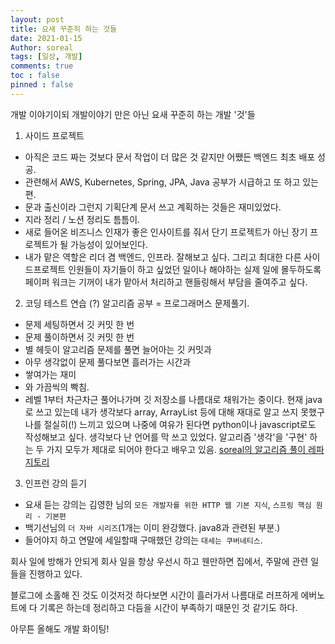 ```yaml
---
layout: post
title: 요새 꾸준히 하는 것들
date: 2021-01-15
Author: soreal
tags: [일상, 개발]
comments: true
toc : false
pinned : false
---
```


개발 이야기이되 개발이야기 만은 아닌 요새 꾸준히 하는 개발 '것'들


1. 사이드 프로젝트

- 아직은 코드 짜는 것보다 문서 작업이 더 많은 것 같지만 어쨌든 백엔드 최초 배포 성공. 
- 관련해서 AWS, Kubernetes, Spring, JPA, Java 공부가 시급하고 또 하고 있는 편.
- 문과 출신이라 그런지 기획단계 문서 쓰고 계획하는 것들은 재미있었다. 
- 지라 정리 / 노션 정리도 틈틈이.
- 새로 들어온 비즈니스 인재가 좋은 인사이트를 줘서 단기 프로젝트가 아닌 장기 프로젝트가 될 가능성이 있어보인다. 
- 내가 맡은 역할은 리더 겸 백엔드, 인프라. 잘해보고 싶다. 그리고 최대한 다른 사이드프로젝트 인원들이 자기들이 하고 싶었던 일이나 해야하는 실제 일에 몰두하도록 페이퍼 워크는 기꺼이 내가 맡아서 처리하고 핸들링해서 부담을 줄여주고 싶다.


2. 코딩 테스트 연습 (?) 알고리즘 공부 = 프로그래머스 문제풀기.

- 문제 세팅하면서 깃 커밋 한 번
- 문제 풀이하면서 깃 커밋 한 번
- 별 헤듯이 알고리즘 문제를 풀면 늘어아는 깃 커밋과
- 아무 생각없이 문제 풀다보면 흘러가는 시간과 
- 쌓여가는 재미
- 와 가끔씩의 빡침.
- 레벨 1부터 차근차근 풀어나가며 깃 저장소를 나름대로 채워가는 중이다. 현재 java로 쓰고 있는데 내가 생각보다 array, ArrayList 등에 대해 재대로 알고 쓰지 못했구나를 절실히(!) 느끼고 있으며 나중에 여유가 된다면 python이나 javascript로도 작성해보고 싶다. 생각보다 난 언어를 막 쓰고 있었다. 알고리즘 '생각'을 '구현' 하는 두 가지 모두가 제대로 되어야 한다고 배우고 있음.
[soreal의 알고리즘 풀이 레파지토리](https://github.com/soreal13/AlgorithmTest)


3. 인프런 강의 듣기

- 요새 듣는 강의는 김영한 님의 `모든 개발자를 위한 HTTP 웹 기본 지식`, `스프링 핵심 원리 - 기본편` 
- 백기선님의 `더 자바 시리즈`(1개는 이미 완강했다. java8과 관련된 부분.)
- 들어야지 하고 연말에 세일할때 구매했던 강의는 `대세는 쿠버네티스`.


회사 일에 방해가 안되게 회사 일을 항상 우선시 하고 웬만하면 집에서, 주말에 관련 일들을 진행하고 있다. 

블로그에 소홀해 진 것도 이것저것 하다보면 시간이 흘러가서 나름대로 러프하게 에버노트에 다 기록은 하는데 정리하고 다듬을 시간이 부족하기 때문인 것 같기도 하다.

아무튼 올해도 개발 화이팅!

